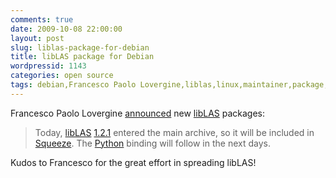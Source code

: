 ```yaml
---
comments: true
date: 2009-10-08 22:00:00
layout: post
slug: liblas-package-for-debian
title: libLAS package for Debian
wordpressid: 1143
categories: open source
tags: debian,Francesco Paolo Lovergine,liblas,linux,maintainer,package,programming,project,squeeze
---
```


Francesco Paolo Lovergine [announced](http://lists.osgeo.org/pipermail/liblas-devel/2009-October/000653.html) new [libLAS](http://liblas.org) packages:





> Today, [libLAS](http://packages.qa.debian.org/libl/liblas.html) [1.2.1](http://liblas.org/wiki/1.2.1) entered the main archive, so it will be included in [Squeeze](http://www.debian.org/News/2009/20090730). The [Python](http://www.python.org/) binding will follow in the next days.





Kudos to Francesco for the great effort in spreading libLAS!
